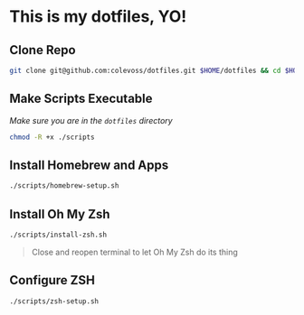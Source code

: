 # This is my dotfiles, YO!

## Clone Repo

```bash
git clone git@github.com:colevoss/dotfiles.git $HOME/dotfiles && cd $HOME/dotfiles
```

## Make Scripts Executable

_Make sure you are in the `dotfiles` directory_

```bash
chmod -R +x ./scripts
```

## Install Homebrew and Apps

```bash
./scripts/homebrew-setup.sh
```

## Install Oh My Zsh

```bash
./scripts/install-zsh.sh
```

> Close and reopen terminal to let Oh My Zsh do its thing

## Configure ZSH

```bash
./scripts/zsh-setup.sh
```
